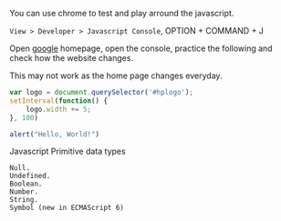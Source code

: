 You can use chrome to test and play arround the javascript.

`View > Developer > Javascript Console`, OPTION + COMMAND + J

Open [google](https://www.google.com/) homepage, open the console, practice the following and check how the website changes. 


This may not work as the home page changes everyday.

```javascript
var logo = document.querySelector('#hplogo');
setInterval(function() {
    logo.width += 5;
}, 100)
```

```javascript
alert("Hello, World!")
```


Javascript Primitive data types

``` javacript
Null.
Undefined.
Boolean.
Number.
String.
Symbol (new in ECMAScript 6)
```
